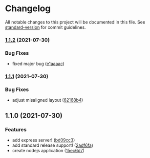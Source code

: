 # Changelog

All notable changes to this project will be documented in this file. See [standard-version](https://github.com/conventional-changelog/standard-version) for commit guidelines.

### [1.1.2](https://github.com/nik1168/auto-changelog/compare/v1.1.1...v1.1.2) (2021-07-30)


### Bug Fixes

* fixed major bug ([e1aaaac](https://github.com/nik1168/auto-changelog/commit/e1aaaacf50a879767aa9d836a8088df913442004))

### [1.1.1](https://github.com/nik1168/auto-changelog/compare/v1.1.0...v1.1.1) (2021-07-30)


### Bug Fixes

* adjust misaligned layout ([62168b4](https://github.com/nik1168/auto-changelog/commit/62168b480c2d987eb4f90f3cfb38007753144620))

## 1.1.0 (2021-07-30)


### Features

* add express server! ([bd09cc3](https://github.com/nik1168/auto-changelog/commit/bd09cc3e1a2e23e251dede24d11104abdbedd937))
* add standard release support! ([2adf6fa](https://github.com/nik1168/auto-changelog/commit/2adf6fa8c04a4343674ba0838366fef601ce3116))
* create nodejs application ([15ec6d7](https://github.com/nik1168/auto-changelog/commit/15ec6d7b14c28afe2cb16c44e6ca8d79c4073431))
